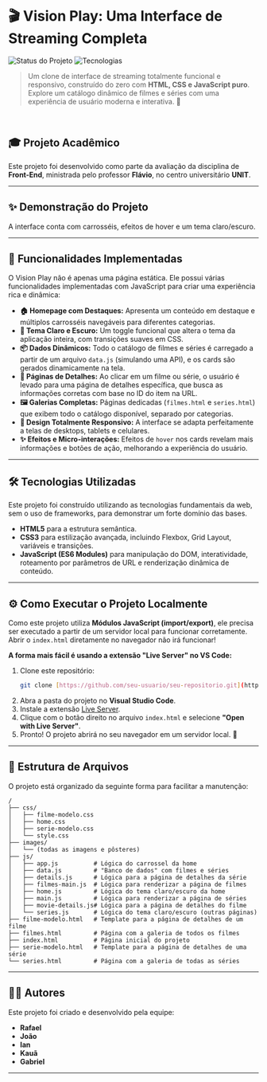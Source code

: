# 🎬 Vision Play: Uma Interface de Streaming Completa

![Status do Projeto](https://img.shields.io/badge/status-concluído-brightgreen?style=for-the-badge)
![Tecnologias](https://img.shields.io/badge/tech-HTML%20%7C%20CSS%20%7C%20JS-yellow?style=for-the-badge)

> Um clone de interface de streaming totalmente funcional e responsivo, construído do zero com **HTML, CSS e JavaScript puro**. Explore um catálogo dinâmico de filmes e séries com uma experiência de usuário moderna e interativa. 🍿

<br>

## 🎓 Projeto Acadêmico

Este projeto foi desenvolvido como parte da avaliação da disciplina de **Front-End**, ministrada pelo professor **Flávio**, no centro universitário **UNIT**.

---

## ✨ Demonstração do Projeto

A interface conta com carrosséis, efeitos de hover e um tema claro/escuro.


---

## 🚀 Funcionalidades Implementadas

O Vision Play não é apenas uma página estática. Ele possui várias funcionalidades implementadas com JavaScript para criar uma experiência rica e dinâmica:

-   **🏠 Homepage com Destaques:** Apresenta um conteúdo em destaque e múltiplos carrosséis navegáveis para diferentes categorias.
-   **🎨 Tema Claro e Escuro:** Um toggle funcional que altera o tema da aplicação inteira, com transições suaves em CSS.
-   **📦 Dados Dinâmicos:** Todo o catálogo de filmes e séries é carregado a partir de um arquivo `data.js` (simulando uma API), e os cards são gerados dinamicamente na tela.
-   **📄 Páginas de Detalhes:** Ao clicar em um filme ou série, o usuário é levado para uma página de detalhes específica, que busca as informações corretas com base no ID do item na URL.
-   **🖼️ Galerias Completas:** Páginas dedicadas (`filmes.html` e `series.html`) que exibem todo o catálogo disponível, separado por categorias.
-   **📱 Design Totalmente Responsivo:** A interface se adapta perfeitamente a telas de desktops, tablets e celulares.
-   **✨ Efeitos e Micro-interações:** Efeitos de `hover` nos cards revelam mais informações e botões de ação, melhorando a experiência do usuário.

---

## 🛠️ Tecnologias Utilizadas

Este projeto foi construído utilizando as tecnologias fundamentais da web, sem o uso de frameworks, para demonstrar um forte domínio das bases.

-   **HTML5** para a estrutura semântica.
-   **CSS3** para estilização avançada, incluindo Flexbox, Grid Layout, variáveis e transições.
-   **JavaScript (ES6 Modules)** para manipulação do DOM, interatividade, roteamento por parâmetros de URL e renderização dinâmica de conteúdo.

---

## ⚙️ Como Executar o Projeto Localmente

Como este projeto utiliza **Módulos JavaScript (import/export)**, ele precisa ser executado a partir de um servidor local para funcionar corretamente. Abrir o `index.html` diretamente no navegador não irá funcionar!

**A forma mais fácil é usando a extensão "Live Server" no VS Code:**

1.  Clone este repositório:
    ```bash
    git clone [https://github.com/seu-usuario/seu-repositorio.git](https://github.com/seu-usuario/seu-repositorio.git)
    ```
2.  Abra a pasta do projeto no **Visual Studio Code**.
3.  Instale a extensão [Live Server](https://marketplace.visualstudio.com/items?itemName=ritwickdey.LiveServer).
4.  Clique com o botão direito no arquivo `index.html` e selecione **"Open with Live Server"**.
5.  Pronto! O projeto abrirá no seu navegador em um servidor local. 🎉

---

## 📂 Estrutura de Arquivos

O projeto está organizado da seguinte forma para facilitar a manutenção:

```
/
├── css/
│   ├── filme-modelo.css
│   ├── home.css
│   ├── serie-modelo.css
│   └── style.css
├── images/
│   └── (todas as imagens e pôsteres)
├── js/
│   ├── app.js          # Lógica do carrossel da home
│   ├── data.js         # "Banco de dados" com filmes e séries
│   ├── details.js      # Lógica para a página de detalhes da série
│   ├── filmes-main.js  # Lógica para renderizar a página de filmes
│   ├── home.js         # Lógica do tema claro/escuro da home
│   ├── main.js         # Lógica para renderizar a página de séries
│   ├── movie-details.js# Lógica para a página de detalhes do filme
│   └── series.js       # Lógica do tema claro/escuro (outras páginas)
├── filme-modelo.html   # Template para a página de detalhes de um filme
├── filmes.html         # Página com a galeria de todos os filmes
├── index.html          # Página inicial do projeto
├── serie-modelo.html   # Template para a página de detalhes de uma série
└── series.html         # Página com a galeria de todas as séries
```

---

## 👨‍💻 Autores

Este projeto foi criado e desenvolvido pela equipe:

-   **Rafael**
-   **João**
-   **Ian**
-   **Kauã**
-   **Gabriel**

---

